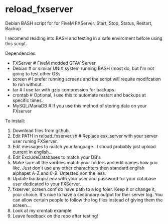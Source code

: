 # reload_fxserver
Debian BASH script for for FiveM FXServer. Start, Stop, Status, Restart, Backup

I recomend reading into BASH and testing in a safe enviroment before using this script.

Dependencies:
* FXServer      # FiveM modded GTAV Server
* Debian        # or similar UNIX system running BASH (most do, but I'm not going to test other OSs
* screen        # I prefer running screens and the script will requite modifcation to run without.
* tar           # I use tar with gzip compression for backups.
* crontab       # Optional, I use this to automate restart and backups at specific times. 
* MySQL/MariaDB # If you use this method of storing data on your FXserver

To install:

1) Download files from github.
2) Edit PATH in reload_fxserver.sh # Replace esx_server with your server user runing FXServer.
3) Edit messages to match your language...I shoud probably just upload current in english...
4) Edit ExcludeDatabases to match your DB's  
5) Make sure all the varibles match your folders and edit names how you like. Just don't use any other charachters then standard english alphapet A-Z and 0-9. Untested non the less.
6) Update backups/.env with your user and password for your database user dedicated to your FXServer. 
7) fxserver_screen.conf do have path to a log foler. Keep it or change it, your choice. It's nice to have a secondary output for ther server log. You can allow certain people to follow the log files instead of giving them the screen...
8) Look at my crontab example.
9) Leave feedback on the repo after testing!


